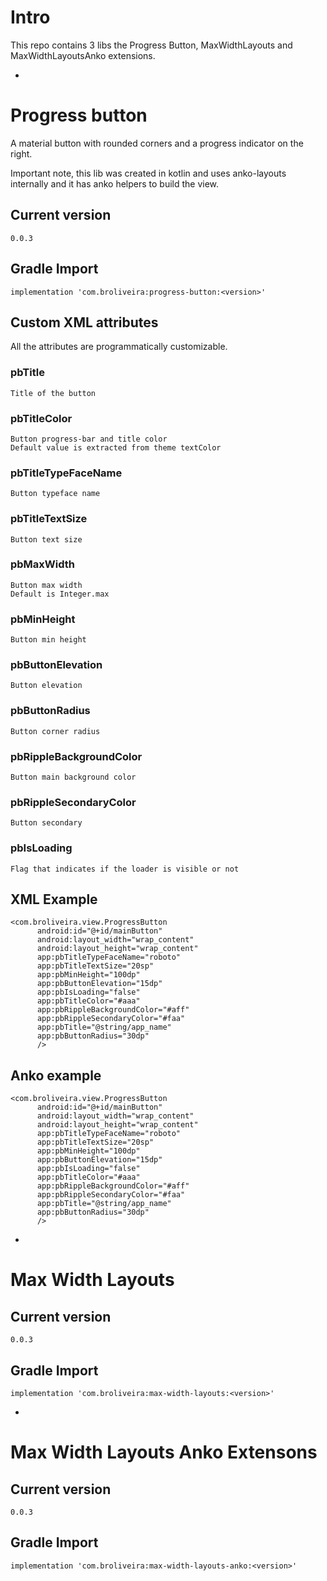 # Intro

This repo contains 3 libs the Progress Button, MaxWidthLayouts and MaxWidthLayoutsAnko extensions.

-

# Progress button

A material button with rounded corners and a progress indicator on the right.

Important note, this lib was created in kotlin and uses anko-layouts internally and it has anko helpers to build the view.

Current version
-
	0.0.3

Gradle Import
-
	implementation 'com.broliveira:progress-button:<version>'

## Custom XML attributes

All the attributes are programmatically customizable.

### pbTitle
	Title of the button

### pbTitleColor
	Button progress-bar and title color
	Default value is extracted from theme textColor

### pbTitleTypeFaceName
	Button typeface name

### pbTitleTextSize
	Button text size

### pbMaxWidth
	Button max width
	Default is Integer.max

### pbMinHeight
	Button min height

### pbButtonElevation
	Button elevation

### pbButtonRadius
	Button corner radius

### pbRippleBackgroundColor
	Button main background color

### pbRippleSecondaryColor
	Button secondary

### pbIsLoading
	Flag that indicates if the loader is visible or not

XML Example
-

```
<com.broliveira.view.ProgressButton
      android:id="@+id/mainButton"
      android:layout_width="wrap_content"
      android:layout_height="wrap_content"
      app:pbTitleTypeFaceName="roboto"
      app:pbTitleTextSize="20sp"
      app:pbMinHeight="100dp"
      app:pbButtonElevation="15dp"
      app:pbIsLoading="false"
      app:pbTitleColor="#aaa"
      app:pbRippleBackgroundColor="#aff"
      app:pbRippleSecondaryColor="#faa"
      app:pbTitle="@string/app_name"
      app:pbButtonRadius="30dp"
      />
```

Anko example
-
```
<com.broliveira.view.ProgressButton
      android:id="@+id/mainButton"
      android:layout_width="wrap_content"
      android:layout_height="wrap_content"
      app:pbTitleTypeFaceName="roboto"
      app:pbTitleTextSize="20sp"
      app:pbMinHeight="100dp"
      app:pbButtonElevation="15dp"
      app:pbIsLoading="false"
      app:pbTitleColor="#aaa"
      app:pbRippleBackgroundColor="#aff"
      app:pbRippleSecondaryColor="#faa"
      app:pbTitle="@string/app_name"
      app:pbButtonRadius="30dp"
      />
```

-


# Max Width Layouts

Current version
-
	0.0.3

Gradle Import
-
	implementation 'com.broliveira:max-width-layouts:<version>'

-

# Max Width Layouts Anko Extensons


Current version
-
	0.0.3

Gradle Import
-
	implementation 'com.broliveira:max-width-layouts-anko:<version>'
